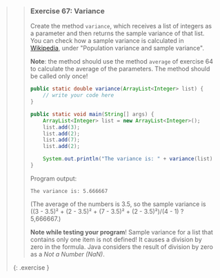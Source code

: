 >> ### Exercise 67: Variance
>> 
>> Create the method `variance`, which receives a list of integers as a parameter and then returns the sample variance of that list. You can check how a sample variance is calculated in [Wikipedia](http://en.wikipedia.org/wiki/Variance#Population_variance_and_sample_variance), under "Population variance and sample variance".
>> 
>> **Note**: the method should use the method `average` of exercise 64 to calculate the average of the parameters. The method should be called only once!
>> 
>>```java
>> public static double variance(ArrayList<Integer> list) {
>>     // write your code here
>> }
>> 
>> public static void main(String[] args) {
>>     ArrayList<Integer> list = new ArrayList<Integer>();
>>     list.add(3);
>>     list.add(2);
>>     list.add(7);
>>     list.add(2);
>> 
>>     System.out.println("The variance is: " + variance(list));
>> }
>>```
>>   
>> Program output:
>> 
>>```output 
>> The variance is: 5.666667
>>```
>>     
>> (The average of the numbers is 3.5, so the sample variance is ((3 - 3.5)² + (2 - 3.5)² + (7 - 3.5)² + (2 - 3.5)²)/(4 - 1) ? 5,666667.)
>> 
>> **Note while testing your program**! Sample variance for a list that contains only one item is not defined! It causes a division by zero in the formula. Java considers the result of division by zero as a *Not a Number (NaN)*.
>>
>{: .exercise }